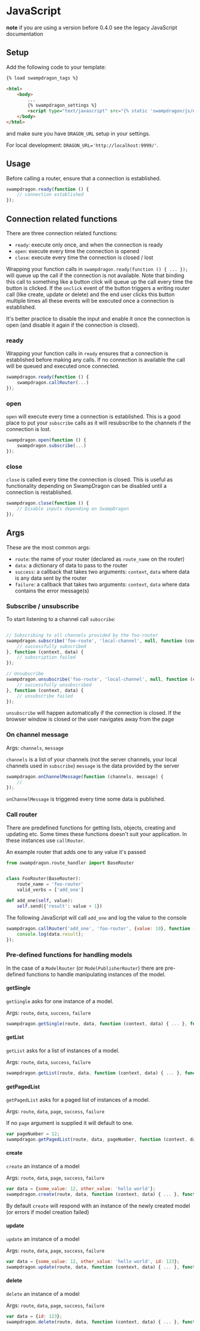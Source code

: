 # JavaScript #

**note** if you are using a version before 0.4.0 see the legacy JavaScript documentation


## Setup ##

Add the following code to your template:

```html
{% load swampdragon_tags %}

<html>
    <body>
        ...
        {% swampdragon_settings %}
        <script type="text/javascript" src="{% static 'swampdragon/js/dist/swampdragon.min.js` %}"></script>
    </body>
</html>
```


and make sure you have `DRAGON_URL` setup in your settings.

For local development: `DRAGON_URL='http://localhost:9999/'`.


## Usage ##

Before calling a router, ensure that a connection is established.

```javascript
swampdragon.ready(function () {
    // connection established
});
```

## Connection related functions ##

There are three connection related functions:

*  `ready`: execute only once, and when the connection is ready
*  `open`: execute every time the connection is opened
*  `close`: execute every time the connection is closed / lost

Wrapping your function calls in `swampdragon.ready(function () { ... });` will queue up the call if the connection is not available.
Note that binding this call to something like a button click will queue up the call every time the button is clicked.
If the `onclick` event of the button triggers a writing router call (like create, update or delete)
and the end user clicks this button multiple times all these events will be executed once a connection is established.

It's better practice to disable the input and enable it once the connection is open (and disable it again if the connection is closed).


### ready ###

Wrapping your function calls in `ready` ensures that a connection is established before making any calls.
If no connection is available the call will be queued and executed once connected.


```javascript
swampdragon.ready(function () {
    swampdragon.callRouter(...)
});
```


### open ###

`open` will execute every time a connection is established. This is a good place to put your `subscribe` calls as it will resubscribe to the channels if the connection is lost.


```javascript
swampdragon.open(function () {
    swampdragon.subscribe(...)
});
```


### close ###

`close` is called every time the connection is closed. This is useful as functionality depending on SwampDragon can be disabled until a connection is restablished.


```javascript
swampdragon.close(function () {
    // Disable inputs depending on SwampDragon
});
```


## Args ##

These are the most common args:

*  `route`: the name of your router (declared as `route_name` on the router)
*  `data`: a dictionary of data to pass to the router
*  `success`: a callback that takes two arguments: `context`, `data` where data is any data sent by the router
*  `failure`: a callback that takes two arguments: `context`, `data` where data contains the error message(s)


### Subscribe / unsubscribe

To start listening to a channel call `subscribe`:

```javascript

// Subscribing to all channels provided by the foo-router
swampdragon.subscribe('foo-route', 'local-channel', null, function (context, data) {
    // successfully subscribed
}, function (context, data) {
    // subscription failed
});

// Unsubscribe
swampdragon.unsubscribe('foo-route', 'local-channel', null, function (context, data) {
    // successfully unsubscribed
}, function (context, data) {
    // unsubscribe failed
});
```

`unsubscribe` will happen automatically if the connection is closed. If the browser window is closed or the user navigates away from the page


### On channel message ###

Args: `channels`, `message`

`channels` is a list of your channels (not the server channels, your local channels used in `subscribe`)
`message` is the data provided by the server

```javascript
swampdragon.onChannelMessage(function (channels, message) {
    //
});
```

`onChannelMessage` is triggered every time some data is published.


### Call router ###

There are predefined functions for getting lists, objects, creating and updating etc.
Some times these functions doesn't suit your application. In these instances use `callRouter`.

An example router that adds one to any value it's passed


```python
from swampdragon.route_handler import BaseRouter


class FooRouter(BaseRouter):
    route_name = 'foo-router'
    valid_verbs = ['add_one']

def add_one(self, value):
    self.send({'result': value + 1})
```

The following JavaScript will call `add_one` and log the value to the console


```javascript
swampdragon.callRouter('add_one', 'foo-router', {value: 10}, function (context, data) {
    console.log(data.result);
});
```

### Pre-defined functions for handling models

In the case of a `ModelRouter` (or `ModelPublisherRouter`) there are pre-defined functions to handle manipulating instances of the model.


#### getSingle ####

`getSingle` asks for one instance of a model.

Args: `route`, `data`, `success`, `failure`


```javascript
swampdragon.getSingle(route, data, function (context, data) { ... }, function (context, data) { ... } );
```


#### getList ####

`getList` asks for a list of instances of a model.

Args: `route`, `data`, `success`, `failure`


```javascript
swampdragon.getList(route, data, function (context, data) { ... }, function (context, data) { ... } );
```


#### getPagedList ####

`getPagedList` asks for a paged list of instances of a model.

Args: `route`, `data`, `page`, `success`, `failure`

If no `page` argument is supplied it will default to one.


```javascript
var pageNumber = 12;
swampdragon.getPagedList(route, data, pageNumber, function (context, data) { ... }, function (context, data) { ... } );
```


#### create ####

`create` an instance of a model

Args: `route`, `data`, `page`, `success`, `failure`


```javascript
var data = {some_value: 12, other_value: 'hello world'};
swampdragon.create(route, data, function (context, data) { ... }, function (context, data) { ... } );
```

By default `create` will respond with an instance of the newly created model (or errors if model creation failed)


#### update ####

`update` an instance of a model

Args: `route`, `data`, `page`, `success`, `failure`


```javascript
var data = {some_value: 12, other_value: 'hello world', id: 123};
swampdragon.update(route, data, function (context, data) { ... }, function (context, data) { ... } );
```


#### delete ####

`delete` an instance of a model

Args: `route`, `data`, `page`, `success`, `failure`


```javascript
var data = {id: 123};
swampdragon.delete(route, data, function (context, data) { ... }, function (context, data) { ... } );
```